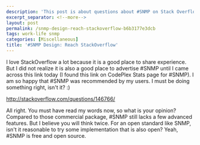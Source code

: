 ```yaml
---
description: 'This post is about questions about #SNMP on Stack Overflow site.'
excerpt_separator: <!--more-->
layout: post
permalink: /snmp-design-reach-stackoverflow-b6b3177e3dcb
tags: work-life snmp
categories: [Miscellaneous]
title: '#SNMP Design: Reach StackOverflow'
---
```

I love StackOverflow a lot because it is a good place to share experience. But I did not realize it is also a good place to advertise #SNMP until I came across this link today (I found this link on CodePlex Stats page for #SNMP). I am so happy that #SNMP was recommended by my users. I must be doing something right, isn't it? :)

http://stackoverflow.com/questions/146766/

All right. You must have read my words now, so what is your opinion? Compared to those commercial package, #SNMP still lacks a few advanced features. But I believe you will think twice. For an open standard like SNMP, isn't it reasonable to try some implementation that is also open? Yeah, #SNMP is free and open source.
<!--more-->
